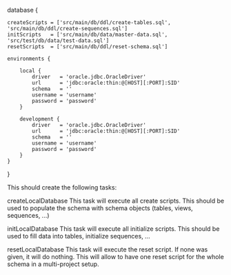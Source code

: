 
database {

	createScripts = ['src/main/db/ddl/create-tables.sql', 'src/main/db/ddl/create-sequences.sql']
	initScripts   = ['src/main/db/data/master-data.sql', 'src/test/db/data/test-data.sql']
	resetScripts  = ['src/main/db/ddl/reset-schema.sql']

	environments {

		local {
			driver   = 'oracle.jdbc.OracleDriver'
			url      = 'jdbc:oracle:thin:@[HOST][:PORT]:SID'
			schema   = ''
			username = 'username'
			password = 'password'
		}

		development {
			driver   = 'oracle.jdbc.OracleDriver'
			url      = 'jdbc:oracle:thin:@[HOST][:PORT]:SID'
			schema   = ''
			username = 'username'
			password = 'password'
		}
	}
}


This should create the following tasks:

createLocalDatabase
	This task will execute all create scripts. This should be used to populate the schema with
	schema objects (tables, views, sequences, ...)

initLocalDatabase
	This task will execute all initialize scripts. This should be used to fill data into tables,
	initialize sequences, ...

resetLocalDatabase
	This task will execute the reset script. If none was given, it will do nothing.
	This will allow to have one reset script for the whole schema in a multi-project setup.
